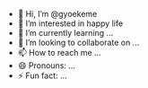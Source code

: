 - 👋 Hi, I’m @gyoekeme
- 👀 I’m interested in happy life
- 🌱 I’m currently learning ...
- 💞️ I’m looking to collaborate on ...
- 📫 How to reach me ...
- 😄 Pronouns: ...
- ⚡ Fun fact: ...

<!---
gyoekeme/gyoekeme is a ✨ special ✨ repository because its `README.md` (this file) appears on your GitHub profile.
You can click the Preview link to take a look at your changes.
--->
